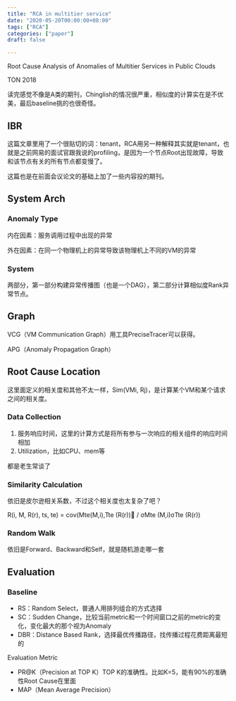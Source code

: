 ```yaml
---
title: "RCA in multitier service"
date: "2020-05-20T00:00:00+08:00"
tags: ["RCA"]
categories: ["paper"]
draft: false

---
```


Root Cause Analysis of Anomalies of Multitier Services in Public Clouds

TON 2018

读完感觉不像是A类的期刊，Chinglish的情况很严重，相似度的计算实在是不优美，最后baseline挑的也很奇怪。

## IBR

这篇文章里用了一个很贴切的词：tenant，RCA用另一种解释其实就是tenant，也就是之前网易的面试官跟我说的profiling，是因为一个节点Root出现故障，导致和该节点有关的所有节点都变慢了。

这篇也是在前面会议论文的基础上加了一些内容投的期刊。

## System Arch

### Anomaly Type

内在因素：服务调用过程中出现的异常

外在因素：在同一个物理机上的异常导致该物理机上不同的VM的异常

### System

两部分，第一部分构建异常传播图（也是一个DAG），第二部分计算相似度Rank异常节点。

## Graph

VCG（VM Communication Graph）用工具PreciseTracer可以获得。

APG（Anomaly Propagation Graph）

## Root Cause Location

这里面定义的相关度和其他不太一样，Sim(VMi, Rj)，是计算某个VM和某个请求之间的相关度。

### Data Collection

1. 服务响应时间，这里的计算方式是将所有参与一次响应的相关组件的响应时间相加
2. Utilization，比如CPU、mem等

都是老生常谈了

### Similarity Calculation

依旧是皮尔逊相关系数，不过这个相关度也太复杂了吧？

R(i, M, R(r), ts, te) = cov(Mte(M,i),Tte (R(r))􏲊 / σMte (M,i)σTte (R(r))

### Random Walk

依旧是Forward、Backward和Self，就是随机游走哪一套

## Evaluation

### Baseline

- RS：Random Select，普通人用排列组合的方式选择
- SC：Sudden Change，比较当前metric和一个时间窗口之前的metric的变化，变化最大的那个视为Anomaly
- DBR：Distance Based Rank，选择最优传播路径，找传播过程花费距离最短的

Evaluation Metric

- PR@K（Precision at TOP K）TOP K的准确性。比如K=5，能有90%的准确性Root Cause在里面
- MAP（Mean Average Precision）